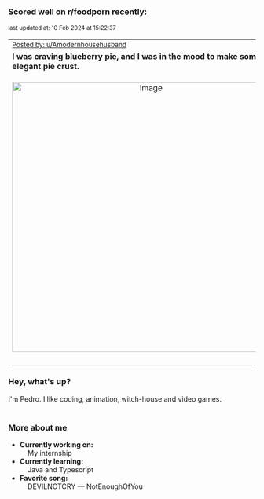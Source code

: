### Scored well on r/foodporn recently:

<p align="left"><sub>last updated at: 10 Feb 2024 at 15:22:37</sub></p>

|   |
| --- |
| <sub>[Posted by: u/Amodernhousehusband][source]</sub> |
| **I was craving blueberry pie, and I was in the mood to make some elegant pie crust.** | 
|<p align="center"> <img alt="image" src="https://i.redd.it/zyn3w1nx5hhc1.jpeg" width="550" /> </p>|
|   |

### Hey, what's up?

I'm Pedro. I like coding, animation, witch-house and video games.<br><br>

### More about me
- **Currently working on:**  
&nbsp;&nbsp;&nbsp;&nbsp;My internship
- **Currently learning:**  
&nbsp;&nbsp;&nbsp;&nbsp;Java and Typescript
- **Favorite song:**  
&nbsp;&nbsp;&nbsp;&nbsp;DEVILNOTCRY — NotEnoughOfYou<br><br>

  



  
  
  
[linkedin]: https://linkedin.com/in/pedro-h-r-gomes-8a487b14a/
[gmail]: mailto:pilique11@gmail.com
[source]: https://reddit.com/r/FoodPorn/comments/1amdy4z/i_was_craving_blueberry_pie_and_i_was_in_the_mood/
[redditAPI]: https://www.reddit.com/dev/api/